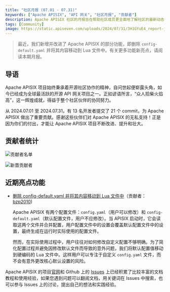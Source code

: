 ```yaml
---
title: "社区月报 (07.01 - 07.31)"
keywords: ["Apache APISIX", "API 网关", "社区月报", "贡献者"]
description: Apache APISIX 社区的月报旨在帮助社区成员更全面地了解社区的最新动态，方便大家参与到 Apache APISIX 社区中来。
tags: [Community]
image: https://static.apiseven.com/uploads/2024/07/31/3H1GYuE4_report-july-cn.png
---
```

> 最近，我们新增并改进了 Apache APISIX 的部分功能，即删除 `config-default.yaml` 并将其内容移动到 Lua 文件中。有关更多功能新亮点，请阅读本期月报。
<!--truncate-->

## 导语

Apache APISIX 项目始终秉承着开源社区协作的精神，自问世起便崭露头角，如今已经成为全球最活跃的开源 API 网关项目之一。正如谚语所言，“众人拾柴火焰高”，这一辉煌成就，得益于整个社区伙伴的协同努力。

从 2024.07.01 至 2024.07.31，有 13 名开发者提交了 21 个 commit，为 Apache APISIX 做出了重要贡献。感谢这些伙伴们对 Apache APISIX 的无私支持！正是因为你们的付出，才能让 Apache APISIX 项目不断改进、提升和壮大。

## 贡献者统计

![贡献者名单](https://static.apiseven.com/uploads/2024/07/31/Uk3y8OVm_july-contributors.png)

![新晋贡献者](https://static.apiseven.com/uploads/2024/07/31/x59QmPpL_new-contributors-july.png)

## 近期亮点功能

- [删除 config-default.yaml 并将其内容移动到 Lua 文件中](https://github.com/apache/apisix/pull/11343)（贡献者：[bzp2010](https://github.com/bzp2010))
  
  Apache APISIX 有两个配置文件：`config.yaml`（用户可以修改）和 `config-default.yaml`（默认配置文件，用户不应修改）。当 APISIX 启动时，它会读取这两个文件并合并配置，用户配置文件中的设置会覆盖默认配置文件中的设置，最终生成在运行时实际使用的配置文件。

  然而，在实际使用过程中，用户往往对如何修改自定义配置不够明确。为了简化配置过程并避免因修改默认文件而导致的意外问题，我们将默认配置值移动到硬编码的 Lua 文件中。这样用户可以专注于自定义 `config.yaml` 文件，而不会有意外更改核心默认设置的风险。

Apache APISIX 的项目[官网](https://apisix.apache.org/zh/)和 Github 上的 [Issues](https://github.com/apache/apisix/issues) 上已经积累了比较丰富的文档教程和使用经验，如果您遇到问题可以翻阅文档，用关键词在 Issues 中搜索，也可以参与 Issues 上的讨论，提出自己的想法和实践经验。
